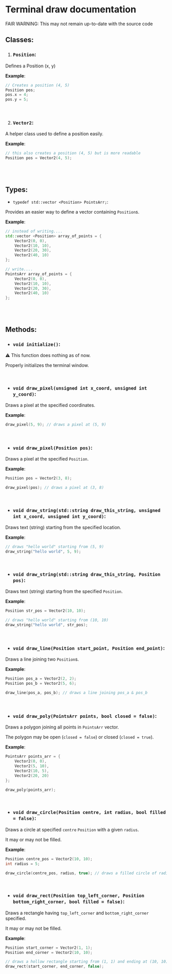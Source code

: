 # Terminal draw documentation
FAIR WARNING: This may not remain up-to-date with the source code


## Classes:

1. ### `Position`:
Defines a Position (x, y)

**Example**:
```cpp
// Creates a position (4, 5)
Position pos;
pos.x = 4;
pos.y = 5;
```

<br>

2. ### `Vector2`:
A helper class used to define a position easily.

**Example**:
```cpp
// this also creates a position (4, 5) but is more readable
Position pos = Vector2(4, 5);
```




<br><br>




## Types:

- `typedef std::vector <Position> PointsArr;`:

Provides an easier way to define a vector containing `Position`s.

**Example**:
```cpp
// instead of writing....
std::vector <Position> array_of_points = {
    Vector2(0, 0),
    Vector2(10, 10),
    Vector2(20, 30),
    Vector2(40, 10)
};

// write....
PointsArr array_of_points = {
    Vector2(0, 0),
    Vector2(10, 10),
    Vector2(20, 30),
    Vector2(40, 10)
};
```




<br><br>




## Methods:

- ### `void initialize()`:

⚠ This function does nothing as of now.

Properly initializes the terminal window.

<br>

- ### `void draw_pixel(unsigned int x_coord, unsigned int y_coord)`:

Draws a pixel at the specified coordinates.

**Example**:
```cpp
draw_pixel(5, 9); // draws a pixel at (5, 9)
```

<br>

- ### `void draw_pixel(Position pos)`:

Draws a pixel at the specified `Position`.

**Example**:
```cpp
Position pos = Vector2(3, 8);

draw_pixel(pos); // draws a pixel at (3, 8)
```

<br>

- ### `void draw_string(std::string draw_this_string, unsigned int x_coord, unsigned int y_coord)`:

Draws text (string) starting from the specified location.

**Example**:
```cpp
// draws "hello world" starting from (5, 9)
draw_string("hello world", 5, 9);
```

<br>

- ### `void draw_string(std::string draw_this_string, Position pos)`:

Draws text (string) starting from the specified `Position`.

**Example**:
```cpp
Position str_pos = Vector2(10, 10);

// draws "hello world" starting from (10, 10)
draw_string("hello world", str_pos);
```

<br>

- ### `void draw_line(Position start_point, Position end_point)`:

Draws a line joining two `Position`s.

**Example**:
```cpp
Position pos_a = Vector2(2, 2);
Position pos_b = Vector2(5, 6);

draw_line(pos_a, pos_b); // draws a line joining pos_a & pos_b
```

<br>

- ### `void draw_poly(PointsArr points, bool closed = false)`:

Draws a polygon joining all points in `PointsArr` vector.

The polygon may be open (`closed = false`) or closed (`closed = true`).

**Example**:
```cpp
PointsArr points_arr = {
    Vector2(0, 0),
    Vector2(5, 10),
    Vector2(10, 5),
    Vector2(20, 20)
};

draw_poly(points_arr);
```

<br>

- ### `void draw_circle(Position centre, int radius, bool filled = false)`:

Draws a circle at specified `centre` `Position` with a given `radius`.

It may or may not be filled.

**Example**:
```cpp
Position centre_pos = Vector2(10, 10);
int radius = 5;

draw_circle(centre_pos, radius, true); // draws a filled circle of radius 5 at (10, 10); 
```

<br>

- ### `void draw_rect(Position top_left_corner, Position bottom_right_corner, bool filled = false)`:

Draws a rectangle having `top_left_corner` and `bottom_right_corner` specified.

It may or may not be filled.

**Example**:
```cpp
Position start_corner = Vector2(1, 1);
Position end_corner = Vector2(10, 10);

// draws a hollow rectangle starting from (1, 1) and ending at (10, 10)
draw_rect(start_corner, end_corner, false);
```
